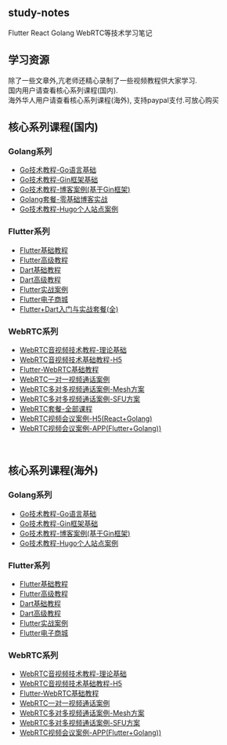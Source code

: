 ## study-notes
Flutter React Golang WebRTC等技术学习笔记

## 学习资源
除了一些文章外,亢老师还精心录制了一些视频教程供大家学习.<br>
国内用户请查看核心系列课程(国内).<br>
海外华人用户请查看核心系列课程(海外), 支持paypal支付.可放心购买

## 核心系列课程(国内)

### Golang系列
- [Go技术教程-Go语言基础](https://ke.qq.com/course/3067399?tuin=2c77f7f0)
- [Go技术教程-Gin框架基础](https://ke.qq.com/course/3099807?tuin=2c77f7f0)
- [Go技术教程-博客案例(基于Gin框架)](https://ke.qq.com/course/3202647?tuin=2c77f7f0)
- [Golang套餐-零基础博客实战](https://ke.qq.com/course/package/33185?tuin=2c77f7f0)
- [Go技术教程-Hugo个人站点案例](https://ke.qq.com/course/3580422?tuin=2c77f7f0)

### Flutter系列
- [Flutter基础教程](https://ke.qq.com/course/515987?tuin=2c77f7f0)
- [Flutter高级教程](https://ke.qq.com/course/518848?tuin=2c77f7f0)
- [Dart基础教程](https://ke.qq.com/course/513743?tuin=2c77f7f0)
- [Dart高级教程](https://ke.qq.com/course/554150?tuin=2c77f7f0)
- [Flutter实战案例](https://ke.qq.com/course/576887?tuin=2c77f7f0)
- [Flutter电子商城](https://ke.qq.com/course/2898961?tuin=2c77f7f0)
- [Flutter+Dart入门与实战套餐(全)](https://ke.qq.com/course/package/23970?tuin=2c77f7f0)

### WebRTC系列 
- [WebRTC音视频技术教程-理论基础](https://ke.qq.com/course/2321035?tuin=2c77f7f0)
- [WebRTC音视频技术基础教程-H5](https://ke.qq.com/course/2292250?tuin=2c77f7f0)
- [Flutter-WebRTC基础教程](https://ke.qq.com/course/2647907?tuin=2c77f7f0)
- [WebRTC一对一视频通话案例](https://ke.qq.com/course/2959971?tuin=2c77f7f0)
- [WebRTC多对多视频通话案例-Mesh方案](https://ke.qq.com/course/3102858?tuin=2c77f7f0)
- [WebRTC多对多视频通话案例-SFU方案](https://ke.qq.com/course/3134372?tuin=2c77f7f0)
- [WebRTC套餐-全部课程](https://ke.qq.com/course/package/32134?tuin=2c77f7f0)
- [WebRTC视频会议案例-H5(React+Golang)](https://ke.qq.com/course/3614099?tuin=2c77f7f0)
- [WebRTC视频会议案例-APP(Flutter+Golang))](https://ke.qq.com/course/3619476?tuin=2c77f7f0)

<br>

## 核心系列课程(海外)

### Golang系列
- [Go技术教程-Go语言基础](https://kangshaojun.podia.com/go-go)
- [Go技术教程-Gin框架基础](https://kangshaojun.podia.com/gin)
- [Go技术教程-博客案例(基于Gin框架)](https://kangshaojun.podia.com/go-gin)
- [Go技术教程-Hugo个人站点案例](https://kangshaojun.podia.com/go-hugo)

### Flutter系列
- [Flutter基础教程](https://kangshaojun.podia.com/flutter)
- [Flutter高级教程](https://kangshaojun.podia.com/flutter-2-flutter)
- [Dart基础教程](https://kangshaojun.podia.com/dart)
- [Dart高级教程](https://kangshaojun.podia.com/dart-flutter)
- [Flutter实战案例](https://kangshaojun.podia.com/a70d5dcc-3fd5-4a67-9d8f-f25826d94e4c)
- [Flutter电子商城](https://kangshaojun.podia.com/flutter-v2-0-mvvm)

### WebRTC系列 
- [WebRTC音视频技术教程-理论基础](https://kangshaojun.podia.com/webrtc)
- [WebRTC音视频技术基础教程-H5](https://kangshaojun.podia.com/webrtc-h5)
- [Flutter-WebRTC基础教程](https://kangshaojun.podia.com/flutter-webrtc)
- [WebRTC一对一视频通话案例](https://kangshaojun.podia.com/webrtc-flutter-react-golang)
- [WebRTC多对多视频通话案例-Mesh方案](https://kangshaojun.podia.com/webrtc-mesh-flutter-react-golang)
- [WebRTC多对多视频通话案例-SFU方案](https://kangshaojun.podia.com/webrtc-sfu-flutter-react-golang)
- [WebRTC视频会议案例-APP(Flutter+Golang))](https://kangshaojun.podia.com/webrtc-app-flutter-golang)
